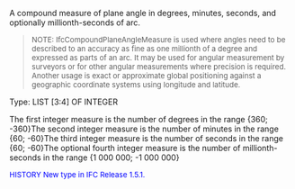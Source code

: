 ﻿A compound measure of plane angle in degrees, minutes, seconds, and optionally millionth-seconds of arc.

> <font size="-1">NOTE: IfcCompoundPlaneAngleMeasure is used where angles need to be 
described to an accuracy as fine as one millionth of a degree and expressed as parts of an arc. It may be 
used for angular measurement by surveyors or for other angular measurements where precision is 
required. Another usage is exact or approximate global positioning against a geographic coordinate systems using longitude and latitude.
</font>

Type: LIST [3:4] OF INTEGER

The first integer measure is the number of degrees in the range {360; -360}The second integer measure is the number of minutes in the range {60; -60}The third integer measure is the number of seconds in the range {60; -60}The optional fourth integer measure is the number of millionth-seconds in the range {1 000 000; -1 000 000}

> <font size="-1" color="#0000FF">
  HISTORY New type in IFC Release 1.5.1.
</font>